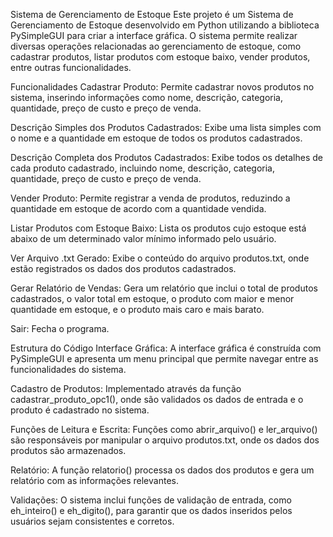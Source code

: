 Sistema de Gerenciamento de Estoque
Este projeto é um Sistema de Gerenciamento de Estoque desenvolvido em Python utilizando a biblioteca PySimpleGUI para criar a interface gráfica. O sistema permite realizar diversas operações relacionadas ao gerenciamento de estoque, como cadastrar produtos, listar produtos com estoque baixo, vender produtos, entre outras funcionalidades.

Funcionalidades
Cadastrar Produto: Permite cadastrar novos produtos no sistema, inserindo informações como nome, descrição, categoria, quantidade, preço de custo e preço de venda.

Descrição Simples dos Produtos Cadastrados: Exibe uma lista simples com o nome e a quantidade em estoque de todos os produtos cadastrados.

Descrição Completa dos Produtos Cadastrados: Exibe todos os detalhes de cada produto cadastrado, incluindo nome, descrição, categoria, quantidade, preço de custo e preço de venda.

Vender Produto: Permite registrar a venda de produtos, reduzindo a quantidade em estoque de acordo com a quantidade vendida.

Listar Produtos com Estoque Baixo: Lista os produtos cujo estoque está abaixo de um determinado valor mínimo informado pelo usuário.

Ver Arquivo .txt Gerado: Exibe o conteúdo do arquivo produtos.txt, onde estão registrados os dados dos produtos cadastrados.

Gerar Relatório de Vendas: Gera um relatório que inclui o total de produtos cadastrados, o valor total em estoque, o produto com maior e menor quantidade em estoque, e o produto mais caro e mais barato.

Sair: Fecha o programa.

Estrutura do Código
Interface Gráfica: A interface gráfica é construída com PySimpleGUI e apresenta um menu principal que permite navegar entre as funcionalidades do sistema.

Cadastro de Produtos: Implementado através da função cadastrar_produto_opc1(), onde são validados os dados de entrada e o produto é cadastrado no sistema.

Funções de Leitura e Escrita: Funções como abrir_arquivo() e ler_arquivo() são responsáveis por manipular o arquivo produtos.txt, onde os dados dos produtos são armazenados.

Relatório: A função relatorio() processa os dados dos produtos e gera um relatório com as informações relevantes.

Validações: O sistema inclui funções de validação de entrada, como eh_inteiro() e eh_digito(), para garantir que os dados inseridos pelos usuários sejam consistentes e corretos.